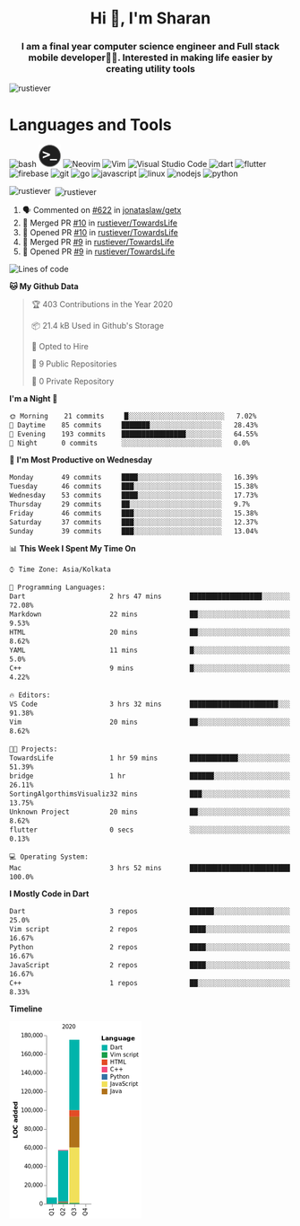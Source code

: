 <h1 align="center">Hi 👋, I'm Sharan</h1>
<h3 align="center">I am a final year computer science engineer and Full stack mobile developer👨‍💻. Interested in making life easier by creating utility tools</h3>


<p align="left"> <img src="https://komarev.com/ghpvc/?username=rustiever" alt="rustiever" /> </p>

<!-- * 🔭 I’m currently working on [Bridge](https://github.com/rustiever/bridge)

* 🌱 I’m currently learning **Flutter, Golang**

* 📫 How to reach me **sharanneeded@gmail.com**

* ⚡ Available for Freelance projects/internship opportunities. -->

# Languages and Tools

<p align="left">

  <img src="https://www.vectorlogo.zone/logos/gnu_bash/gnu_bash-icon.svg" alt="bash" width="40" height="40"/>

  <img src="https://raw.githubusercontent.com/github/explore/d92924b1d925bb134e308bd29c9de6c302ed3beb/topics/terminal/terminal.png" alt="Terminal" width="40" height="40"/> 

  <img src="https://www.vectorlogo.zone/logos/neovimio/neovimio-icon.svg" alt="Neovim" width="40" height="40"/> 
  
  <img src="https://www.vectorlogo.zone/logos/vim/vim-icon.svg" alt="Vim" width="40" height="40"/> 

  <img src="https://www.vectorlogo.zone/logos/visualstudio_code/visualstudio_code-icon.svg" alt="Visual Studio Code" width="40" height="40"/> 

  <img src="https://www.vectorlogo.zone/logos/dartlang/dartlang-icon.svg" alt="dart" width="40" height="40"/>

  <img src="https://www.vectorlogo.zone/logos/flutterio/flutterio-icon.svg" alt="flutter" width="40" height="40"/> 
  
  <img src="https://www.vectorlogo.zone/logos/firebase/firebase-icon.svg" alt="firebase" width="40" height="40"/>

  <img src="https://www.vectorlogo.zone/logos/git-scm/git-scm-icon.svg" alt="git" width="40" height="40"/> 

  <img src="https://devicons.github.io/devicon/devicon.git/icons/go/go-original.svg" alt="go" width="40" height="40"/>

  <img src="https://devicons.github.io/devicon/devicon.git/icons/javascript/javascript-original.svg" alt="javascript" width="40" height="40"/>
  
  <img src="https://devicons.github.io/devicon/devicon.git/icons/linux/linux-original.svg" alt="linux" width="40" height="40"/> 

  <img src="https://devicons.github.io/devicon/devicon.git/icons/nodejs/nodejs-original-wordmark.svg" alt="nodejs" width="40" height="40"/>

  <img src="https://devicons.github.io/devicon/devicon.git/icons/python/python-original.svg" alt="python" width="40" height="40"/>
  </p>
  <p> <img align="left" src="https://github-readme-stats.vercel.app/api/top-langs/?username=rustiever&layout=compact&hide=html" alt="rustiever" /></p>

  <p>&nbsp; <img align="center" src="https://github-readme-stats.vercel.app/api?username=rustiever&show_icons=true" alt="rustiever" /></p>

<!--START_SECTION:activity-->
1. 🗣 Commented on [#622](https://github.com//jonataslaw/getx/issues/622) in [jonataslaw/getx](https://github.com//jonataslaw/getx)
2. 🎉 Merged PR [#10](https://github.com//rustiever/TowardsLife/pull/10) in [rustiever/TowardsLife](https://github.com//rustiever/TowardsLife)
3. 💪 Opened PR [#10](https://github.com//rustiever/TowardsLife/pull/10) in [rustiever/TowardsLife](https://github.com//rustiever/TowardsLife)
4. 🎉 Merged PR [#9](https://github.com//rustiever/TowardsLife/pull/9) in [rustiever/TowardsLife](https://github.com//rustiever/TowardsLife)
5. 💪 Opened PR [#9](https://github.com//rustiever/TowardsLife/pull/9) in [rustiever/TowardsLife](https://github.com//rustiever/TowardsLife)
<!--END_SECTION:activity-->

<!--START_SECTION:waka-->
![Lines of code](https://img.shields.io/badge/From%20Hello%20World%20I%27ve%20Written-6.8%20million%20lines%20of%20code-blue)

**🐱 My Github Data** 

> 🏆 403 Contributions in the Year 2020
 > 
> 📦 21.4 kB Used in Github's Storage 
 > 
> 💼 Opted to Hire
 > 
> 📜 9 Public Repositories
 > 
> 🔑 0 Private Repository 
 > 
**I'm a Night 🦉** 

```text
🌞 Morning    21 commits     █░░░░░░░░░░░░░░░░░░░░░░░░   7.02% 
🌆 Daytime    85 commits     ███████░░░░░░░░░░░░░░░░░░   28.43% 
🌃 Evening    193 commits    ████████████████░░░░░░░░░   64.55% 
🌙 Night      0 commits      ░░░░░░░░░░░░░░░░░░░░░░░░░   0.0%

```
📅 **I'm Most Productive on Wednesday** 

```text
Monday       49 commits     ████░░░░░░░░░░░░░░░░░░░░░   16.39% 
Tuesday      46 commits     ███░░░░░░░░░░░░░░░░░░░░░░   15.38% 
Wednesday    53 commits     ████░░░░░░░░░░░░░░░░░░░░░   17.73% 
Thursday     29 commits     ██░░░░░░░░░░░░░░░░░░░░░░░   9.7% 
Friday       46 commits     ███░░░░░░░░░░░░░░░░░░░░░░   15.38% 
Saturday     37 commits     ███░░░░░░░░░░░░░░░░░░░░░░   12.37% 
Sunday       39 commits     ███░░░░░░░░░░░░░░░░░░░░░░   13.04%

```


📊 **This Week I Spent My Time On** 

```text
⌚︎ Time Zone: Asia/Kolkata

💬 Programming Languages: 
Dart                     2 hrs 47 mins       ██████████████████░░░░░░░   72.08% 
Markdown                 22 mins             ██░░░░░░░░░░░░░░░░░░░░░░░   9.53% 
HTML                     20 mins             ██░░░░░░░░░░░░░░░░░░░░░░░   8.62% 
YAML                     11 mins             █░░░░░░░░░░░░░░░░░░░░░░░░   5.0% 
C++                      9 mins              █░░░░░░░░░░░░░░░░░░░░░░░░   4.22%

🔥 Editors: 
VS Code                  3 hrs 32 mins       ██████████████████████░░░   91.38% 
Vim                      20 mins             ██░░░░░░░░░░░░░░░░░░░░░░░   8.62%

🐱‍💻 Projects: 
TowardsLife              1 hr 59 mins        ████████████░░░░░░░░░░░░░   51.39% 
bridge                   1 hr                ██████░░░░░░░░░░░░░░░░░░░   26.11% 
SortingAlgorthimsVisualiz32 mins             ███░░░░░░░░░░░░░░░░░░░░░░   13.75% 
Unknown Project          20 mins             ██░░░░░░░░░░░░░░░░░░░░░░░   8.62% 
flutter                  0 secs              ░░░░░░░░░░░░░░░░░░░░░░░░░   0.13%

💻 Operating System: 
Mac                      3 hrs 52 mins       █████████████████████████   100.0%

```

**I Mostly Code in Dart** 

```text
Dart                     3 repos             ██████░░░░░░░░░░░░░░░░░░░   25.0% 
Vim script               2 repos             ████░░░░░░░░░░░░░░░░░░░░░   16.67% 
Python                   2 repos             ████░░░░░░░░░░░░░░░░░░░░░   16.67% 
JavaScript               2 repos             ████░░░░░░░░░░░░░░░░░░░░░   16.67% 
C++                      1 repos             ██░░░░░░░░░░░░░░░░░░░░░░░   8.33%

```


**Timeline**

![Chart not found](https://github.com/rustiever/rustiever/blob/master/charts/bar_graph.png) 


<!--END_SECTION:waka-->